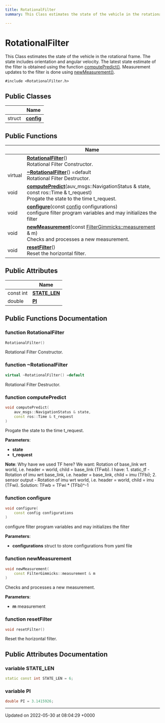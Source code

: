 ```yaml
---
title: RotationalFilter
summary: This Class estimates the state of the vehicle in the rotational frame. The state includes orientation and angular velocity. The latest state estimate of the filter is obtained using the function computePredict(). Measurement updates to the filter is done using newMeasurement(). 

---
```


# RotationalFilter



This Class estimates the state of the vehicle in the rotational frame. The state includes orientation and angular velocity. The latest state estimate of the filter is obtained using the function [computePredict()](). Measurement updates to the filter is done using [newMeasurement()](). 


`#include <RotationalFilter.h>`

## Public Classes

|                | Name           |
| -------------- | -------------- |
| struct | **[config](/medusa_base/api/markdown/medusa_nav/sensor_fusion/Classes/structRotationalFilter_1_1config/)**  |

## Public Functions

|                | Name           |
| -------------- | -------------- |
| | **[RotationalFilter](/medusa_base/api/markdown/medusa_nav/sensor_fusion/Classes/classRotationalFilter/#function-rotationalfilter)**()<br>Rotational Filter Constructor.  |
| virtual | **[~RotationalFilter](/medusa_base/api/markdown/medusa_nav/sensor_fusion/Classes/classRotationalFilter/#function-~rotationalfilter)**() =default<br>Rotational Filter Destructor.  |
| void | **[computePredict](/medusa_base/api/markdown/medusa_nav/sensor_fusion/Classes/classRotationalFilter/#function-computepredict)**(auv_msgs::NavigationStatus & state, const ros::Time & t_request)<br>Progate the state to the time t_request.  |
| void | **[configure](/medusa_base/api/markdown/medusa_nav/sensor_fusion/Classes/classRotationalFilter/#function-configure)**(const [config](/medusa_base/api/markdown/medusa_nav/sensor_fusion/Classes/structRotationalFilter_1_1config/) configurations)<br>configure filter program variables and may initializes the filter  |
| void | **[newMeasurement](/medusa_base/api/markdown/medusa_nav/sensor_fusion/Classes/classRotationalFilter/#function-newmeasurement)**(const [FilterGimmicks::measurement](/medusa_base/api/markdown/medusa_nav/sensor_fusion/Classes/structFilterGimmicks_1_1measurement/) & m)<br>Checks and processes a new measurement.  |
| void | **[resetFilter](/medusa_base/api/markdown/medusa_nav/sensor_fusion/Classes/classRotationalFilter/#function-resetfilter)**()<br>Reset the horizontal filter.  |

## Public Attributes

|                | Name           |
| -------------- | -------------- |
| const int | **[STATE_LEN](/medusa_base/api/markdown/medusa_nav/sensor_fusion/Classes/classRotationalFilter/#variable-state-len)**  |
| double | **[PI](/medusa_base/api/markdown/medusa_nav/sensor_fusion/Classes/classRotationalFilter/#variable-pi)**  |

## Public Functions Documentation

### function RotationalFilter

```cpp
RotationalFilter()
```

Rotational Filter Constructor. 

### function ~RotationalFilter

```cpp
virtual ~RotationalFilter() =default
```

Rotational Filter Destructor. 

### function computePredict

```cpp
void computePredict(
    auv_msgs::NavigationStatus & state,
    const ros::Time & t_request
)
```

Progate the state to the time t_request. 

**Parameters**: 

  * **state** 
  * **t_request** 


**Note**: Why have we used TF here? We want: Rotation of base_link wrt world, i.e. header = world, child = base_link (TFwb). I have: 1. static_tf - Rotation of imu wrt base_link, i.e. header = base_link, child = imu (TFbi); 2. sensor output - Rotation of imu wrt world, i.e. header = world, child = imu (TFwi). Solution: TFwb = TFwi * (TFbi)^-1 

### function configure

```cpp
void configure(
    const config configurations
)
```

configure filter program variables and may initializes the filter 

**Parameters**: 

  * **configurations** struct to store configurations from yaml file 


### function newMeasurement

```cpp
void newMeasurement(
    const FilterGimmicks::measurement & m
)
```

Checks and processes a new measurement. 

**Parameters**: 

  * **m** measurement 


### function resetFilter

```cpp
void resetFilter()
```

Reset the horizontal filter. 

## Public Attributes Documentation

### variable STATE_LEN

```cpp
static const int STATE_LEN = 6;
```


### variable PI

```cpp
double PI = 3.1415926;
```


-------------------------------

Updated on 2022-05-30 at 08:04:29 +0000